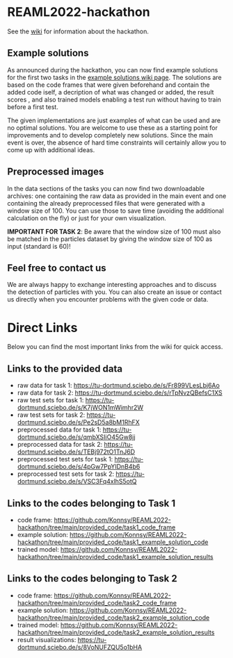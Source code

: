# REAML2022-hackathon

See the [wiki](https://github.com/Konnsy/REAML2022-hackathon/wiki) for information about the hackathon. 


## Example solutions

As announced during the hackathon, you can now find example solutions for the first two tasks in the [example solutions wiki page](https://github.com/Konnsy/REAML2022-hackathon/wiki/Example-Solutions).
The solutions are based on the code frames that were given beforehand and contain the added code iself, a decription of what was changed or added, the result scores , and also trained models enabling a test run without having to train before a first test.

The given implementations are just examples of what can be used and are no optimal solutions. You are welcome to use these as a starting point for improvements and to develop completely new solutions.
Since the main event is over, the absence of hard time constraints will certainly allow you to come up with additional ideas.

## Preprocessed images
In the data sections of the tasks you can now find two downloadable archives: one containing the raw data as provided in the main event and one containing the already preprocessed files that were generated with a window size of 100. You can use those to save time (avoiding the additional calculation on the fly) or just for your own visualization.

**IMPORTANT FOR TASK 2**: Be aware that the window size of 100 must also be matched in the particles dataset by giving the window size of 100 as input (standard is 60)!


## Feel free to contact us
We are always happy to exchange interesting approaches and to discuss the detection of particles with you. You can also create an issue or contact us directly when you encounter problems with the given code or data.

# Direct Links
Below you can find the most important links from the wiki for quick access.

## Links to the provided data
* raw data for task 1: https://tu-dortmund.sciebo.de/s/Fr899VLesLbj6Ao
* raw data for task 2: https://tu-dortmund.sciebo.de/s/rTpNvzQBefsC1XS
* raw test sets for task 1: https://tu-dortmund.sciebo.de/s/K7jWON1mWimhr2W
* raw test sets for task 2: https://tu-dortmund.sciebo.de/s/Pe2sD5a8bM1RhFX
* preprocessed data for task 1: https://tu-dortmund.sciebo.de/s/qmbXSIiO45Gw8jj
* preprocessed data for task 2: https://tu-dortmund.sciebo.de/s/TEBj972tO1TnJ6D
* preprocessed test sets for task 1: https://tu-dortmund.sciebo.de/s/4pGw7PpYIDnB4b6
* preprocessed test sets for task 2: https://tu-dortmund.sciebo.de/s/VSC3Fq4xlhS5otQ

## Links to the codes belonging to Task 1
* code frame: https://github.com/Konnsy/REAML2022-hackathon/tree/main/provided_code/task1_code_frame
* example solution: https://github.com/Konnsy/REAML2022-hackathon/tree/main/provided_code/task1_example_solution_code
* trained model: https://github.com/Konnsy/REAML2022-hackathon/tree/main/provided_code/task1_example_solution_results

## Links to the codes belonging to Task 2
* code frame: https://github.com/Konnsy/REAML2022-hackathon/tree/main/provided_code/task2_code_frame
* example solution: https://github.com/Konnsy/REAML2022-hackathon/tree/main/provided_code/task2_example_solution_code
* trained model: https://github.com/Konnsy/REAML2022-hackathon/tree/main/provided_code/task2_example_solution_results
* result visualizations: https://tu-dortmund.sciebo.de/s/8VoNUFZQU5o1bHA
